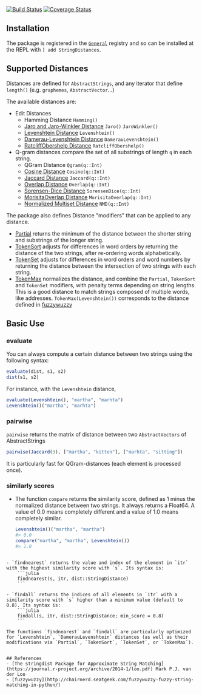 [![Build Status](https://travis-ci.org/matthieugomez/StringDistances.jl.svg?branch=master)](https://travis-ci.org/matthieugomez/StringDistances.jl)
[![Coverage Status](https://coveralls.io/repos/matthieugomez/StringDistances.jl/badge.svg?branch=master)](https://coveralls.io/r/matthieugomez/StringDistances.jl?branch=master)

## Installation
The package is registered in the [`General`](https://github.com/JuliaRegistries/General) registry and so can be installed at the REPL with `] add StringDistances`.

## Supported Distances

Distances are defined for `AbstractStrings`, and any iterator that define `length()` (e.g. `graphemes`, `AbstractVector`...)

The available distances are:

- Edit Distances
	- Hamming Distance `Hamming()`
	- [Jaro and Jaro-Winkler Distance](https://en.wikipedia.org/wiki/Jaro%E2%80%93Winkler_distance) `Jaro()` `JaroWinkler()`
	- [Levenshtein Distance](https://en.wikipedia.org/wiki/Levenshtein_distance) `Levenshtein()`
	- [Damerau-Levenshtein Distance](https://en.wikipedia.org/wiki/Damerau%E2%80%93Levenshtein_distance) `DamerauLevenshtein()`
	- [RatcliffObershelp Distance](https://xlinux.nist.gov/dads/HTML/ratcliffObershelp.html) `RatcliffObershelp()`
- Q-gram distances compare the set of all substrings of length `q` in each string.
	- QGram Distance `Qgram(q::Int)`
	- [Cosine Distance](https://en.wikipedia.org/wiki/Cosine_similarity) `Cosine(q::Int)`
	- [Jaccard Distance](https://en.wikipedia.org/wiki/Jaccard_index) `Jaccard(q::Int)`
	- [Overlap Distance](https://en.wikipedia.org/wiki/Overlap_coefficient) `Overlap(q::Int)`
	- [Sorensen-Dice Distance](https://en.wikipedia.org/wiki/S%C3%B8rensen%E2%80%93Dice_coefficient) `SorensenDice(q::Int)`
	- [MorisitaOverlap Distance](https://en.wikipedia.org/wiki/Morisita%27s_overlap_index) `MorisitaOverlap(q::Int)`
	- [Normalized Multiset Distance](https://www.sciencedirect.com/science/article/pii/S1047320313001417) `NMD(q::Int)`


The package also defines Distance "modifiers" that can be applied to any distance.
- [Partial](http://chairnerd.seatgeek.com/fuzzywuzzy-fuzzy-string-matching-in-python/) returns the minimum of the distance between the shorter string and substrings of the longer string.
- [TokenSort](http://chairnerd.seatgeek.com/fuzzywuzzy-fuzzy-string-matching-in-python/) adjusts for differences in word orders by returning the distance of the two strings, after re-ordering words alphabetically. 
- [TokenSet](http://chairnerd.seatgeek.com/fuzzywuzzy-fuzzy-string-matching-in-python/) adjusts for differences in word orders and word numbers by returning the distance between the intersection of two strings with each string.
- [TokenMax](http://chairnerd.seatgeek.com/fuzzywuzzy-fuzzy-string-matching-in-python/) normalizes the distance, and combine the `Partial`, `TokenSort` and `TokenSet` modifiers, with penalty terms depending on string lengths. This is a good distance to match strings composed of multiple words, like addresses.   `TokenMax(Levenshtein())` corresponds to the distance defined in [fuzzywuzzy](http://chairnerd.seatgeek.com/fuzzywuzzy-fuzzy-string-matching-in-python/)

## Basic Use
### evaluate
You can always compute a certain distance between two strings using the following syntax:

```julia
evaluate(dist, s1, s2)
dist(s1, s2)
```

For instance, with the `Levenshtein` distance,

```julia
evaluate(Levenshtein(), "martha", "marhta")
Levenshtein()("martha", "marhta")
```

### pairwise
`pairwise` returns the matrix of distance between two `AbstractVectors` of AbstractStrings

```julia
pairwise(Jaccard(3), ["martha", "kitten"], ["marhta", "sitting"])
```
It is particularly fast for QGram-distances (each element is processed once).



### similarly scores
- The function `compare` returns the similarity score, defined as 1 minus the normalized distance between two strings. It always returns a Float64. A value of 0.0 means completely different and a value of 1.0 means completely similar.

	```julia
	Levenshtein()("martha", "martha")
	#> 0.0
	compare("martha", "martha", Levenshtein())
	#> 1.0
```

- `findnearest` returns the value and index of the element in `itr` with the highest similarity score with `s`. Its syntax is:
	```julia
	findnearest(s, itr, dist::StringDistance)
	```

- `findall` returns the indices of all elements in `itr` with a similarity score with `s` higher than a minimum value (default to 0.8). Its syntax is:
	```julia
	findall(s, itr, dist::StringDistance; min_score = 0.8)
	```

The functions `findnearest` and `findall` are particularly optimized for `Levenshtein`, `DamerauLevenshtein` distances (as well as their modifications via `Partial`, `TokenSort`, `TokenSet`, or `TokenMax`).


## References
- [The stringdist Package for Approximate String Matching](https://journal.r-project.org/archive/2014-1/loo.pdf) Mark P.J. van der Loo
- [fuzzywuzzy](http://chairnerd.seatgeek.com/fuzzywuzzy-fuzzy-string-matching-in-python/)


